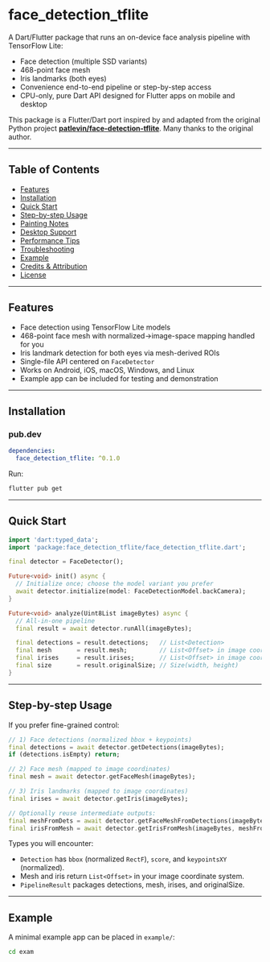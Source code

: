 # face_detection_tflite

A Dart/Flutter package that runs an on-device face analysis pipeline with TensorFlow Lite:

- Face detection (multiple SSD variants)
- 468-point face mesh
- Iris landmarks (both eyes)
- Convenience end-to-end pipeline or step-by-step access
- CPU-only, pure Dart API designed for Flutter apps on mobile and desktop

This package is a Flutter/Dart port inspired by and adapted from the original Python project **[patlevin/face-detection-tflite](https://github.com/patlevin/face-detection-tflite)**. Many thanks to the original author.

---

## Table of Contents

- [Features](#features)
- [Installation](#installation)
- [Quick Start](#quick-start)
- [Step-by-step Usage](#step-by-step-usage)
- [Painting Notes](#painting-notes)
- [Desktop Support](#desktop-support)
- [Performance Tips](#performance-tips)
- [Troubleshooting](#troubleshooting)
- [Example](#example)
- [Credits & Attribution](#credits--attribution)
- [License](#license)

---

## Features

- Face detection using TensorFlow Lite models
- 468-point face mesh with normalized→image-space mapping handled for you
- Iris landmark detection for both eyes via mesh-derived ROIs
- Single-file API centered on `FaceDetector`
- Works on Android, iOS, macOS, Windows, and Linux
- Example app can be included for testing and demonstration

---

## Installation

### pub.dev
```yaml
dependencies:
  face_detection_tflite: ^0.1.0
```

Run:
```bash
flutter pub get
```

---

## Quick Start

```dart
import 'dart:typed_data';
import 'package:face_detection_tflite/face_detection_tflite.dart';

final detector = FaceDetector();

Future<void> init() async {
  // Initialize once; choose the model variant you prefer
  await detector.initialize(model: FaceDetectionModel.backCamera);
}

Future<void> analyze(Uint8List imageBytes) async {
  // All-in-one pipeline
  final result = await detector.runAll(imageBytes);

  final detections = result.detections;   // List<Detection>
  final mesh       = result.mesh;         // List<Offset> in image coordinates
  final irises     = result.irises;       // List<Offset> in image coordinates
  final size       = result.originalSize; // Size(width, height)
}
```

---

## Step-by-step Usage

If you prefer fine-grained control:

```dart
// 1) Face detections (normalized bbox + keypoints)
final detections = await detector.getDetections(imageBytes);
if (detections.isEmpty) return;

// 2) Face mesh (mapped to image coordinates)
final mesh = await detector.getFaceMesh(imageBytes);

// 3) Iris landmarks (mapped to image coordinates)
final irises = await detector.getIris(imageBytes);

// Optionally reuse intermediate outputs:
final meshFromDets = await detector.getFaceMeshFromDetections(imageBytes, detections);
final irisFromMesh = await detector.getIrisFromMesh(imageBytes, meshFromDets);
```

Types you will encounter:
- `Detection` has `bbox` (normalized `RectF`), `score`, and `keypointsXY` (normalized).
- Mesh and iris return `List<Offset>` in your image coordinate system.
- `PipelineResult` packages detections, mesh, irises, and originalSize.

---

## Example

A minimal example app can be placed in `example/`:

```bash
cd exam